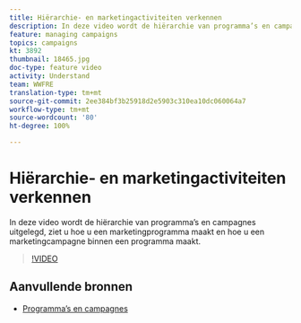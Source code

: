 ```yaml
---
title: Hiërarchie- en marketingactiviteiten verkennen
description: In deze video wordt de hiërarchie van programma’s en campagnes in Adobe Campaign Standard (ACS) uitgelegd, ziet u hoe u een marketingprogramma maakt en hoe u een marketingcampagne binnen een programma maakt.
feature: managing campaigns
topics: campaigns
kt: 3892
thumbnail: 18465.jpg
doc-type: feature video
activity: Understand
team: WWFRE
translation-type: tm+mt
source-git-commit: 2ee384bf3b25918d2e5903c310ea10dc060064a7
workflow-type: tm+mt
source-wordcount: '80'
ht-degree: 100%

---
```



# Hiërarchie- en marketingactiviteiten verkennen

In deze video wordt de hiërarchie van programma’s en campagnes uitgelegd, ziet u hoe u een marketingprogramma maakt en hoe u een marketingcampagne binnen een programma maakt.

>[!VIDEO](https://video.tv.adobe.com/v/18465?quality=12)

## Aanvullende bronnen

* [Programma’s en campagnes](https://docs.adobe.com/content/help/nl-NL/campaign-standard/using/getting-started/marketing-plans/programs-and-campaigns.html)
